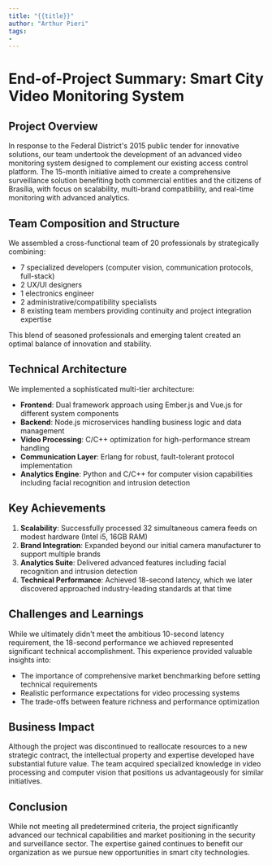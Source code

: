 ```yaml
---
title: "{{title}}"
author: "Arthur Pieri"
tags: 
- 
---
```

# End-of-Project Summary: Smart City Video Monitoring System

## Project Overview

In response to the Federal District's 2015 public tender for innovative solutions, our team undertook the development of an advanced video monitoring system designed to complement our existing access control platform. The 15-month initiative aimed to create a comprehensive surveillance solution benefiting both commercial entities and the citizens of Brasília, with focus on scalability, multi-brand compatibility, and real-time monitoring with advanced analytics.

## Team Composition and Structure

We assembled a cross-functional team of 20 professionals by strategically combining:

- 7 specialized developers (computer vision, communication protocols, full-stack)
- 2 UX/UI designers
- 1 electronics engineer
- 2 administrative/compatibility specialists
- 8 existing team members providing continuity and project integration expertise

This blend of seasoned professionals and emerging talent created an optimal balance of innovation and stability.

## Technical Architecture

We implemented a sophisticated multi-tier architecture:

- **Frontend**: Dual framework approach using Ember.js and Vue.js for different system components
- **Backend**: Node.js microservices handling business logic and data management
- **Video Processing**: C/C++ optimization for high-performance stream handling
- **Communication Layer**: Erlang for robust, fault-tolerant protocol implementation
- **Analytics Engine**: Python and C/C++ for computer vision capabilities including facial recognition and intrusion detection

## Key Achievements

1. **Scalability**: Successfully processed 32 simultaneous camera feeds on modest hardware (Intel i5, 16GB RAM)
2. **Brand Integration**: Expanded beyond our initial camera manufacturer to support multiple brands
3. **Analytics Suite**: Delivered advanced features including facial recognition and intrusion detection
4. **Technical Performance**: Achieved 18-second latency, which we later discovered approached industry-leading standards at that time

## Challenges and Learnings

While we ultimately didn't meet the ambitious 10-second latency requirement, the 18-second performance we achieved represented significant technical accomplishment. This experience provided valuable insights into:

- The importance of comprehensive market benchmarking before setting technical requirements
- Realistic performance expectations for video processing systems
- The trade-offs between feature richness and performance optimization

## Business Impact

Although the project was discontinued to reallocate resources to a new strategic contract, the intellectual property and expertise developed have substantial future value. The team acquired specialized knowledge in video processing and computer vision that positions us advantageously for similar initiatives.

## Conclusion

While not meeting all predetermined criteria, the project significantly advanced our technical capabilities and market positioning in the security and surveillance sector. The expertise gained continues to benefit our organization as we pursue new opportunities in smart city technologies.